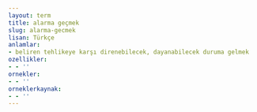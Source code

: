 ```yaml
---
layout: term
title: alarma geçmek
slug: alarma-gecmek
lisan: Türkçe
anlamlar:
- beliren tehlikeye karşı direnebilecek, dayanabilecek duruma gelmek
ozellikler:
- - ''
ornekler:
- - ''
orneklerkaynak:
- - ''
---
```


